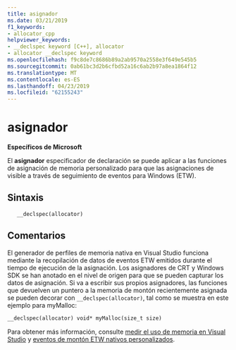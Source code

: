 ```yaml
---
title: asignador
ms.date: 03/21/2019
f1_keywords:
- allocator_cpp
helpviewer_keywords:
- __declspec keyword [C++], allocator
- allocator __declspec keyword
ms.openlocfilehash: f9c8de7c8686b89a2ab9570a2558e3f649e545b5
ms.sourcegitcommit: 0ab61bc3d2b6cfbd52a16c6ab2b97a8ea1864f12
ms.translationtype: MT
ms.contentlocale: es-ES
ms.lasthandoff: 04/23/2019
ms.locfileid: "62155243"
---
```

# <a name="allocator"></a>asignador

**Específicos de Microsoft**

El **asignador** especificador de declaración se puede aplicar a las funciones de asignación de memoria personalizado para que las asignaciones de visible a través de seguimiento de eventos para Windows (ETW).

## <a name="syntax"></a>Sintaxis

```
   __declspec(allocator) 
```

## <a name="remarks"></a>Comentarios

El generador de perfiles de memoria nativa en Visual Studio funciona mediante la recopilación de datos de eventos ETW emitidos durante el tiempo de ejecución de la asignación. Los asignadores de CRT y Windows SDK se han anotado en el nivel de origen para que se pueden capturar los datos de asignación. Si va a escribir sus propios asignadores, las funciones que devuelven un puntero a la memoria de montón recientemente asignada se pueden decorar con `__declspec(allocator)`, tal como se muestra en este ejemplo para myMalloc:

```cpp
__declspec(allocator) void* myMalloc(size_t size)
```

Para obtener más información, consulte [medir el uso de memoria en Visual Studio](/visualstudio/profiling/memory-usage) y [eventos de montón ETW nativos personalizados](/visualstudio/profiling/custom-native-etw-heap-events).